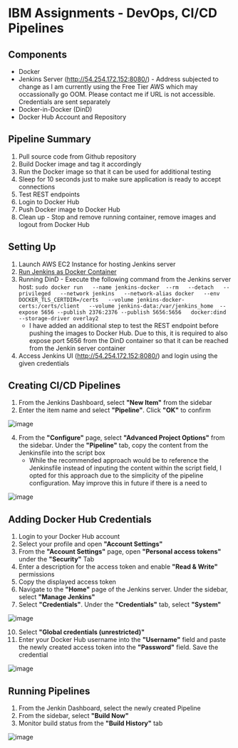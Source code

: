 # IBM Assignments - DevOps, CI/CD Pipelines

## Components

- Docker
- Jenkins Server (http://54.254.172.152:8080/) - Address subjected to change as I am currently using the Free Tier AWS which may occassionally go OOM. Please contact me if URL is not accessible. Credentials are sent separately
- Docker-in-Docker (DinD)
- Docker Hub Account and Repository

## Pipeline Summary

1. Pull source code from Github repository
2. Build Docker image and tag it accordingly
3. Run the Docker image so that it can be used for additional testing
4. Sleep for 10 seconds just to make sure application is ready to accept connections
5. Test REST endpoints
6. Login to Docker Hub
7. Push Docker image to Docker Hub
8. Clean up - Stop and remove running container, remove images and logout from Docker Hub

## Setting Up

1. Launch AWS EC2 Instance for hosting Jenkins server
2. [Run Jenkins as Docker Container](https://www.jenkins.io/doc/book/installing/docker/)
3. Running DinD - Execute the following command from the Jenkins server host: `sudo docker run   --name jenkins-docker  --rm   --detach   --privileged   --network jenkins   --network-alias docker   --env DOCKER_TLS_CERTDIR=/certs   --volume jenkins-docker-certs:/certs/client   --volume jenkins-data:/var/jenkins_home  --expose 5656 --publish 2376:2376 --publish 5656:5656   docker:dind   --storage-driver overlay2`
   - I have added an additional step to test the REST endpoint before pushing the images to Docker Hub. Due to this, it is required to also expose port 5656 from the DinD container so that it can be reached from the Jenkin server container
4. Access Jenkins UI (http://54.254.172.152:8080/) and login using the given credentials

## Creating CI/CD Pipelines

1. From the Jenkins Dashboard, select **"New Item"** from the sidebar
2. Enter the item name and select **"Pipeline"**. Click **"OK"** to confirm
   
![image](https://github.com/user-attachments/assets/7f532d3f-49be-4e7a-a5ba-c782a4746914)

4. From the **"Configure"** page, select **"Advanced Project Options"** from the sidebar. Under the **"Pipeline"** tab, copy the content from the Jenkinsfile into the script box
   - While the recommended approach would be to reference the Jenkinsfile instead of inputing the content within the script field, I opted for this approach due to the simplicity of the pipeline configuration. May improve this in future if there is a need to
   
![image](https://github.com/user-attachments/assets/3eabb040-97e7-4c74-a737-bc34bc6ac0ef)

## Adding Docker Hub Credentials

1. Login to your Docker Hub account
2. Select your profile and open **"Account Settings"**
3. From the **"Account Settings"** page, open **"Personal access tokens"** under the **"Security"** Tab
4. Enter a description for the access token and enable **"Read & Write"** permissions
5. Copy the displayed access token
6. Navigate to the **"Home"** page of the Jenkins server. Under the sidebar, select **"Manage Jenkins"**
7. Select **"Credentials"**. Under the **"Credentials"** tab, select **"System"**
   
![image](https://github.com/user-attachments/assets/cd324c0c-07c4-4c6a-98a6-281bdf1a1ea9)

10. Select **"Global credentials (unrestricted)"**
11. Enter your Docker Hub username into the **"Username"** field and paste the newly created access token into the **"Password"** field. Save the credential
    
![image](https://github.com/user-attachments/assets/49b015a0-d5ab-4cd1-9e84-c96ed7cddd1c)


## Running Pipelines

1. From the Jenkin Dashboard, select the newly created Pipeline
2. From the sidebar, select **"Build Now"**
3. Monitor build status from the **"Build History"** tab
   
![image](https://github.com/user-attachments/assets/3f0f7692-6733-42af-b7f9-83b93b43fd41)

